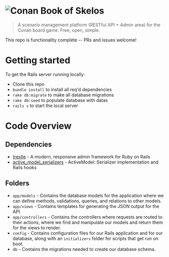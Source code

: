 # ![Conan Book of Skelos](project-logo.png)

> A scenario management platform (RESTful API + Admin area) for the Conan board game. Free, open, simple.

This repo is functionality complete -- PRs and issues welcome!

# Getting started

To get the Rails server running locally:

- Clone this repo
- `bundle install` to install all req'd dependencies
- `rake db:migrate` to make all database migrations
- `rake db:seed` to populate database with datas
- `rails s` to start the local server



# Code Overview

## Dependencies

- [trestle](https://github.com/TrestleAdmin/trestle) - A modern, responsive admin framework for Ruby on Rails
- [active_model_serializers](https://github.com/rails-api/active_model_serializers) - ActiveModel::Serializer implementation and Rails hooks

## Folders

- `app/models` - Contains the database models for the application where we can define methods, validations, queries, and relations to other models.
- `app/views` - Contains templates for generating the JSON output for the API
- `app/controllers` - Contains the controllers where requests are routed to their actions, where we find and manipulate our models and return them for the views to render.
- `config` - Contains configuration files for our Rails application and for our database, along with an `initializers` folder for scripts that get run on boot.
- `db` - Contains the migrations needed to create our database schema.
